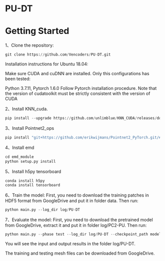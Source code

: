 # PU-DT

# Getting Started
1、Clone the repository:  
```python  
git clone https://github.com/Vencoders/PU-DT.git
```
Installation instructions for Ubuntu 18.04:

Make sure CUDA and cuDNN are installed. Only this configurations has been tested:

Python 3.7.11, Pytorch 1.6.0
Follow Pytorch installation procedure. Note that the version of cudatoolkit must be strictly consistent with the version of CUDA

2、Install KNN_cuda.
```python
pip install --upgrade https://github.com/unlimblue/KNN_CUDA/releases/download/0.2/KNN_CUDA-0.2-py3-none-any.whl
```
3、Install Pointnet2_ops
```python
pip install "git+https://github.com/erikwijmans/Pointnet2_PyTorch.git/#egg=pointnet2_ops&subdirectory=pointnet2_ops_lib"
```
4、Install emd
```python
cd emd_module
python setup.py install
```
5、Install h5py tensorboard
```python
conda install h5py
conda install tensorboard
```
6、Train the model: First, you need to download the training patches in HDF5 format from GoogleDrive and put it in folder data. Then run:
```python
python main.py --log_dir log/PU-DT
```
7、Evaluate the model: First, you need to download the pretrained model from GoogleDrive, extract it and put it in folder log/PC2-PU. Then run:
```python
python main.py --phase test --log_dir log/PU-DT --checkpoint_path model_best.pth.tar
```
You will see the input and output results in the folder log/PU-DT.

The training and testing mesh files can be downloaded from GoogleDrive.
